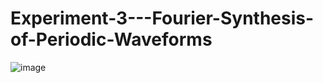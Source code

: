# Experiment-3---Fourier-Synthesis-of-Periodic-Waveforms
![image](https://user-images.githubusercontent.com/72866096/179767310-f6ec760b-614f-4e6e-8ceb-d975316ee791.png)
